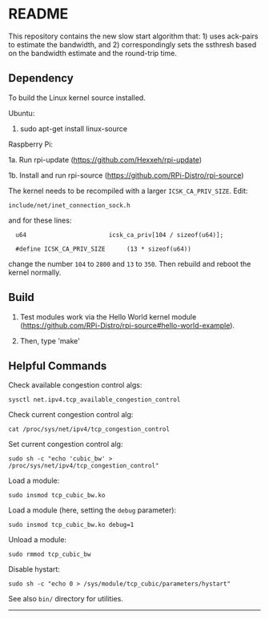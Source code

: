# README

This repository contains the new slow start algorithm that: 1) uses
ack-pairs to estimate the bandwidth, and 2) correspondingly sets the
ssthresh based on the bandwidth estimate and the round-trip time.

## Dependency 

To build the Linux kernel source installed.

Ubuntu:

1. sudo apt-get install linux-source

Raspberry Pi:

1a. Run rpi-update (https://github.com/Hexxeh/rpi-update)

1b. Install and run rpi-source (https://github.com/RPi-Distro/rpi-source)

The kernel needs to be recompiled with a larger `ICSK_CA_PRIV_SIZE`.
Edit:

`include/net/inet_connection_sock.h`

and for these lines:

````
  u64                       icsk_ca_priv[104 / sizeof(u64)];
  
  #define ICSK_CA_PRIV_SIZE      (13 * sizeof(u64))
````

change the number `104` to `2800` and `13` to `350`.  Then rebuild and reboot the kernel normally.



## Build

1. Test modules work via the Hello World kernel module
(https://github.com/RPi-Distro/rpi-source#hello-world-example).

2. Then, type 'make'


## Helpful Commands

Check available congestion control algs:

    sysctl net.ipv4.tcp_available_congestion_control

Check current congestion control alg:

    cat /proc/sys/net/ipv4/tcp_congestion_control

Set current congestion control alg:

    sudo sh -c "echo 'cubic_bw' > /proc/sys/net/ipv4/tcp_congestion_control"

Load a module:

    sudo insmod tcp_cubic_bw.ko

Load a module (here, setting the `debug` parameter):

    sudo insmod tcp_cubic_bw.ko debug=1

Unload a module:

    sudo rmmod tcp_cubic_bw
	
Disable hystart:

    sudo sh -c "echo 0 > /sys/module/tcp_cubic/parameters/hystart"

See also `bin/` directory for utilities.

----------------

